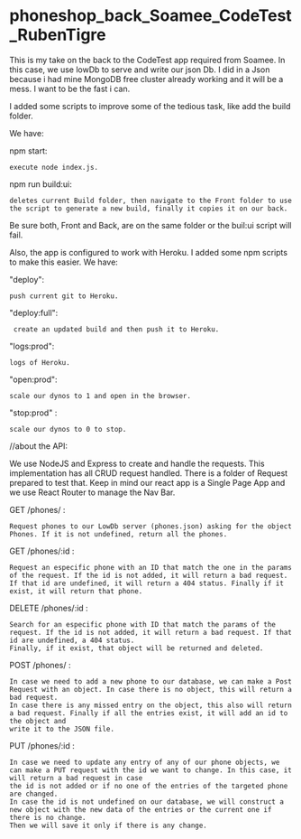 # phoneshop_back_Soamee_CodeTest_RubenTigre

This is my take on the back to the CodeTest app required from Soamee. 
In this case, we use lowDb to serve and write our json Db. I did in a Json because i had mine MongoDB free cluster already working and it will be a mess. I want to be the fast
i can.

I added some scripts to improve some of the tedious task, like add the build folder.

We have:

  npm start: 
    
    execute node index.js.
  npm run build:ui: 
  
    deletes current Build folder, then navigate to the Front folder to use the script to generate a new build, finally it copies it on our back.

Be sure both, Front and Back, are on the same folder or the buil:ui script will fail.

Also, the app is configured to work with Heroku.
I added some npm scripts to make this easier.
We have:

  "deploy": 
  
    push current git to Heroku.
  "deploy:full": 
     
     create an updated build and then push it to Heroku.
  
  "logs:prod":  
  
    logs of Heroku.
  
  "open:prod": 
  
    scale our dynos to 1 and open in the browser.
  
  "stop:prod" : 
  
    scale our dynos to 0 to stop.
  
//about the API:

We use NodeJS and Express to create and handle the requests. This implementation has all CRUD request handled. There is a folder of Request prepared to test that.
Keep in mind our react app is a Single Page App and we use React Router to manage the Nav Bar.

  GET /phones/ :
  
    Request phones to our LowDb server (phones.json) asking for the object Phones. If it is not undefined, return all the phones.
    
  GET /phones/:id :
  
    Request an especific phone with an ID that match the one in the params of the request. If the id is not added, it will return a bad request.
    If that id are undefined, it will return a 404 status. Finally if it exist, it will return that phone.
    
  DELETE /phones/:id :
  
    Search for an especific phone with ID that match the params of the request. If the id is not added, it will return a bad request. If that id are undefined, a 404 status.
    Finally, if it exist, that object will be returned and deleted.
  
  POST /phones/ :
  
    In case we need to add a new phone to our database, we can make a Post Request with an object. In case there is no object, this will return a bad request.
    In case there is any missed entry on the object, this also will return a bad request. Finally if all the entries exist, it will add an id to the object and
    write it to the JSON file.
    
  PUT /phones/:id :
  
    In case we need to update any entry of any of our phone objects, we can make a PUT request with the id we want to change. In this case, it will return a bad request in case
    the id is not added or if no one of the entries of the targeted phone are changed.
    In case the id is not undefined on our database, we will construct a new object with the new data of the entries or the current one if there is no change.
    Then we will save it only if there is any change.
  
